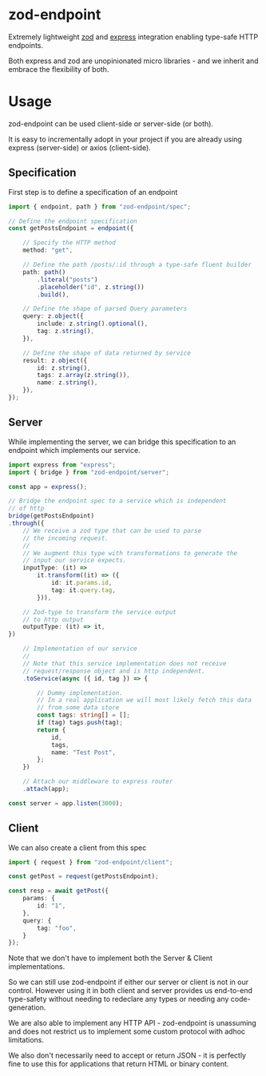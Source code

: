 # zod-endpoint

Extremely lightweight [zod](https://github.com/colinhacks/zod) and [express](https://github.com/expressjs/express) integration enabling type-safe HTTP endpoints.

Both express and zod are unopinionated micro libraries - and we inherit and embrace the flexibility of both.

# Usage

zod-endpoint can be used client-side or server-side (or both). 

It is easy to incrementally adopt in your project if you are already using express (server-side) or axios (client-side).

## Specification

First step is to define a specification of an endpoint

```ts
import { endpoint, path } from "zod-endpoint/spec";

// Define the endpoint specification
const getPostsEndpoint = endpoint({

    // Specify the HTTP method
    method: "get",

    // Define the path /posts/:id through a type-safe fluent builder
    path: path()
        .literal("posts")
        .placeholder("id", z.string())
        .build(),

    // Define the shape of parsed Query parameters
    query: z.object({
        include: z.string().optional(),
        tag: z.string(),
    }),

    // Define the shape of data returned by service
    result: z.object({
        id: z.string(),
        tags: z.array(z.string()),
        name: z.string(),
    }),
});
```

## Server

While implementing the server, we can bridge this specification to an endpoint which implements our service.

```ts
import express from "express";
import { bridge } from "zod-endpoint/server";

const app = express();

// Bridge the endpoint spec to a service which is independent
// of http
bridge(getPostsEndpoint)
.through({
    // We receive a zod type that can be used to parse 
    // the incoming request. 
    //
    // We augment this type with transformations to generate the
    // input our service expects.
    inputType: (it) =>
        it.transform((it) => ({
            id: it.params.id,
            tag: it.query.tag,
        })),

    // Zod-type to transform the service output
    // to http output
    outputType: (it) => it,
})

    // Implementation of our service
    //
    // Note that this service implementation does not receive
    // request/response object and is http independent.
    .toService(async ({ id, tag }) => {

        // Dummy implementation.
        // In a real application we will most likely fetch this data
        // from some data store
        const tags: string[] = [];
        if (tag) tags.push(tag);
        return {
            id,
            tags,
            name: "Test Post",
        };
    })

    // Attach our middleware to express router
    .attach(app);

const server = app.listen(3000);
```

## Client

We can also create a client from this spec

```ts
import { request } from "zod-endpoint/client";

const getPost = request(getPostsEndpoint);

const resp = await getPost({
    params: {
        id: "1",
    },
    query: {
        tag: "foo",
    }
});
```

Note that we don't have to implement both the Server & Client implementations. 

So we can still use zod-endpoint if either our server or client is not in our control. 
However using it in both client and server provides us end-to-end type-safety without needing to redeclare any types or needing any code-generation.

We are also able to implement any HTTP API - zod-endpoint is unassuming and does not restrict us to implement some custom protocol with adhoc limitations. 

We also don't necessarily need to accept or return JSON - it is perfectly fine to use this for applications that return HTML or binary content.

